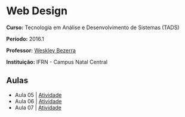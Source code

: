 # Web Design

**Curso:** Tecnologia em Análise e Desenvolvimento de Sistemas (TADS)

**Período:** 2016.1

**Professor:** [Weskley Bezerra](https://github.com/weskleymb)

**Instituição:** IFRN - Campus Natal Central

## Aulas
- Aula 05 | [Atividade](/atividades/aula-05)
- Aula 06 | [Atividade](/atividades/aula-06)
- Aula 07 | [Atividade](/atividades/aula-07)

